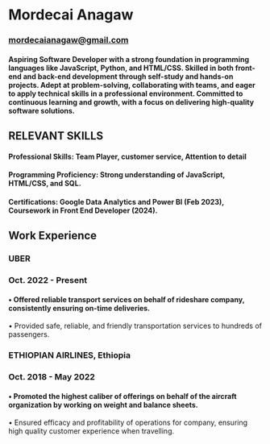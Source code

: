 # Mordecai Anagaw

### mordecaianagaw@gmail.com

#### Aspiring Software Developer with a strong foundation in programming languages like JavaScript, Python, and HTML/CSS. Skilled in both front-end and back-end development through self-study and hands-on projects. Adept at problem-solving, collaborating with teams, and eager to apply technical skills in a professional environment. Committed to continuous learning and growth, with a focus on delivering high-quality software solutions.
## RELEVANT SKILLS 
#### Professional Skills: Team Player, customer service, Attention to detail 
#### Programming Proficiency: Strong understanding of JavaScript, HTML/CSS, and SQL.
#### Certifications: Google Data Analytics and Power BI (Feb 2023), Coursework in Front End Developer (2024). 

## Work Experience 
### UBER
### Oct. 2022 - Present
#### • Offered reliable transport services on behalf of rideshare company, consistently ensuring on-time deliveries.
•	Provided safe, reliable, and friendly transportation services to hundreds of passengers.

### ETHIOPIAN AIRLINES, Ethiopia
### Oct. 2018 - May 2022 
#### •	Promoted the highest caliber of offerings on behalf of the aircraft organization by working on weight and balance sheets.
•	Ensured efficacy and profitability of operations for company, ensuring high quality customer experience when travelling. 


